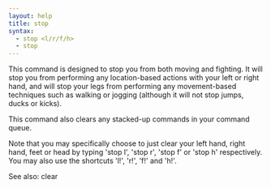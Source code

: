```yaml
---
layout: help
title: stop
syntax:
  - stop <l/r/f/h>
  - stop
---
```


This command is designed to stop you from both moving and fighting.  It will 
stop you from performing any location-based actions with your left or right 
hand, and will stop your legs from performing any movement-based techniques 
such as walking or jogging (although it will not stop jumps, ducks or kicks).

This command also clears any stacked-up commands in your command queue.

Note that you may specifically choose to just clear your left hand, right 
hand, feet or head by typing 'stop l', 'stop r', 'stop f' or 'stop h' 
respectively.  You may also use the shortcuts 'l!', 'r!', 'f!' and 'h!'.

See also: clear
